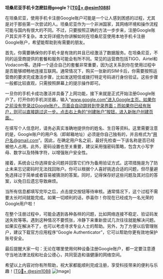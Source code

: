 **坦桑尼亚手机卡怎麽註冊google？[[TG💪+ @esim1088](https://t.me/s/esim1088)]**

在坦桑尼亚，使用手机卡注册Google账户可能是一个让人感到困惑的过程，尤其是对于那些第一次尝试的人。坦桑尼亚作为一个非洲国家，其网络环境和操作流程可能与国内有很大的不同。不过，只要按照正确的方法一步步来，注册Google账户其实并不复杂。本文将详细为你讲解如何在坦桑尼亚使用本地手机卡注册Google账户，希望能帮助到有需要的朋友。

首先，你需要确保你的手机卡是有效的并且已经激活了数据服务。在坦桑尼亚，不同的运营商提供的套餐和服务可能会有所不同。常见的运营商包括TIGO、Airtel和Vodacom等。选择一个适合自己的套餐非常重要，因为这关系到你在使用过程中是否能够顺畅地连接互联网。通常情况下，购买一张新的SIM卡后，你需要按照运营商的要求完成激活步骤，比如发送短信或拨打特定号码进行身份验证。这些步骤一般都比较直观，只需按照屏幕上的提示操作即可。

一旦你的手机卡成功激活并具备了上网功能，接下来就是正式开始注册Google账户了。打开你的手机浏览器，输入“www.google.com”进入Google主页。如果你之前没有登录过Google账户，页面会自动跳转到登录界面；而如果你已经有账户，则可以直接跳过这一步。点击右上角的“创建账户”按钮，进入新账户创建页面。

在填写个人信息时，请务必真实准确地提供你的姓名、生日等资料。这里需要注意的是，Google账户的用户名（即邮箱地址）必须是你自己独有的，并且格式为“用户名@gmail.com”。因此，在确定用户名之前，最好先检查一下该名称是否已经被他人占用。此外，密码设置也至关重要，建议采用强密码策略，包含大小写字母、数字以及特殊字符，以增强账户安全性。

接着，系统会让你选择安全问题并回答它们作为备用验证方式。这项措施是为了防止未来忘记密码时无法找回账户。你可以根据个人喜好挑选合适的问题，但尽量避免选择过于简单或者容易被猜测的答案。同时，记得保存好这些问题及其对应的答案，以免日后遗忘导致麻烦。

当所有信息都填写完毕之后，点击提交按钮等待审核。通常情况下，这个过程不需要太长时间就能完成。如果一切顺利的话，恭喜你！你现在已经成为一名光荣的Google用户啦！

在整个注册过程中，可能会遇到各种各样的问题，比如网络连接不稳定、验证码发送失败等等。遇到这种情况不要慌张，冷静下来重新尝试几次往往就能解决问题。如果实在解决不了，也可以考虑寻求专业人士的帮助。另外，为了方便以后管理账户，建议下载官方应用程序“Google Authenticator”，它可以帮助你更有效地保护账号安全。

最后提醒大家一句：无论在哪里使用何种设备注册Google账户，都一定要注意遵守当地法律法规和社会公德心，共同营造和谐健康的网络空间。

希望以上内容对你有所帮助，祝大家都能顺利完成注册，享受科技带来的便利与乐趣！[[TG💪+ @esim1088](https://t.me/s/esim1088) ![Image](https://i.postimg.cc/4NQfJmqS/Snipaste-2025-05-13-00-14-12.png)]